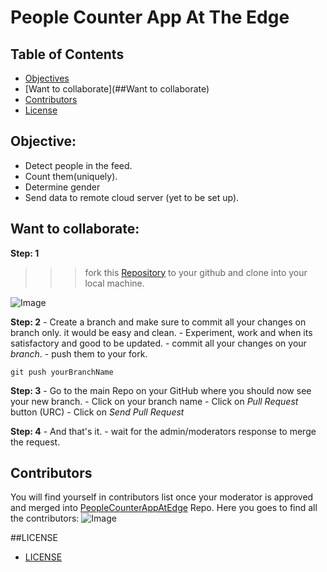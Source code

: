 # People Counter App At The Edge

## **Table of Contents**

* [Objectives](##Objective)
* [Want to collaborate](##Want to collaborate)
* [Contributors](##Contributors)
* [License](##LICENSE)


## Objective:
- Detect people in the feed.
- Count them(uniquely).
- Determine gender
- Send data to remote cloud server (yet to be set up).

## Want to collaborate:

**Step: 1**
>>> fork this [Repository](https://github.com/ravireddy07/PeopleCounterAppAtEdge.git) to your github and clone into your local machine.

![Image](https://user-images.githubusercontent.com/26524467/73133782-8a00e880-4053-11ea-9dad-e05df825c76e.png)


**Step: 2**
    - Create a branch and make sure to commit all your changes on branch only. it would be easy and clean.
    - Experiment, work and when its satisfactory and good to be updated.
    - commit all your changes on your _branch_.
    - push them to your fork.

```git
git push yourBranchName
```
**Step: 3**
    - Go to the main Repo on your GitHub where you should now see your new branch.
    - Click on your branch name
    - Click on _Pull Request_ button (URC)
    - Click on _Send Pull Request_

**Step: 4**
    - And that's it.
    - wait for the admin/moderators response to merge the request.

## Contributors

You will find yourself in contributors list once your moderator is approved and merged into [PeopleCounterAppAtEdge](https://github.com/ravireddy07/PeopleCounterAppAtEdge) Repo.
Here you goes to find all the contributors:
![Image](https://user-images.githubusercontent.com/26524467/73133833-30e58480-4054-11ea-89a3-cfc24d550075.png)

##LICENSE

- [LICENSE](https://github.com/ravireddy07/PeopleCounterAppAtEdge/LICENSE)
